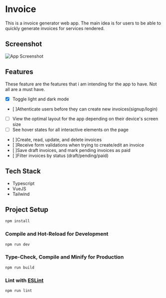 # Invoice

This is a invoice generator web app. The main idea is for users to be able to quickly generate invoices for services rendered.

## Screenshot

![App Screenshot](https://res.cloudinary.com/dz209s6jk/image/upload/f_auto,q_auto,w_700/Challenges/qjvxdujiq2594nunbhar.jpg)

## Features

These feature are the features that i am intending for the app to have. Not all are a must have.

- [x] Toggle light and dark mode
- [ ]Athenticate users before they can create new invoices(signup/login)
- [ ] View the optimal layout for the app depending on their device's screen size
- [ ] See hover states for all interactive elements on the page
- [ ]Create, read, update, and delete invoices
- [ ]Receive form validations when trying to create/edit an invoice
- [ ]Save draft invoices, and mark pending invoices as paid
- [ ]Filter invoices by status (draft/pending/paid)

## Tech Stack

- Typescript
- VueJS
- Tailwind

## Project Setup

```sh
npm install
```

### Compile and Hot-Reload for Development

```sh
npm run dev
```

### Type-Check, Compile and Minify for Production

```sh
npm run build
```

### Lint with [ESLint](https://eslint.org/)

```sh
npm run lint
```

